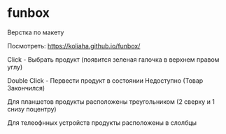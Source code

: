 # funbox
Верстка по макету

Посмотреть: https://koliaha.github.io/funbox/

Click - Выбрать продукт (появится зеленая галочка в верхнем правом углу)

Double Click - Первести продукт в состоянии Недоступно (Товар Закончился)


Для планшетов продукты расположены треугольником (2 сверху и 1 снизу поцентру)

Для телеофнных устройств продукты расположены в слолбцы
